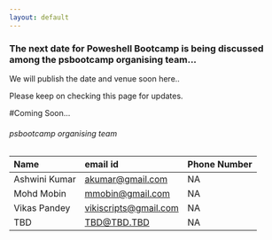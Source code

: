 ```yaml
---
layout: default
---
```


### [](#header-3)The next date for Poweshell Bootcamp is being discussed among the psbootcamp organising team...

We will publish the date and venue soon here..  
  
Please keep on checking this page for updates.

#Coming Soon...
  

  
  
  
###### [](#header-6) psbootcamp organising team

| Name         | email id                    | Phone Number      |
|:-------------|:----------------------------|:------------------|
| Ashwini Kumar| akumar@gmail.com            | NA                |
| Mohd Mobin   | mmobin@gmail.com            | NA                |
| Vikas Pandey | vikiscripts@gmail.com       | NA                |
| TBD          | TBD@TBD.TBD                 | NA                |

